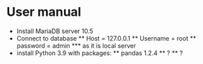 # User manual
* Install MariaDB server 10.5
* Connect to database
** Host = 127.0.0.1
** Username = root
** password = admin
*** as it is local server
* install Python 3.9 with packages:
** pandas 1.2.4
** ?
** ?
